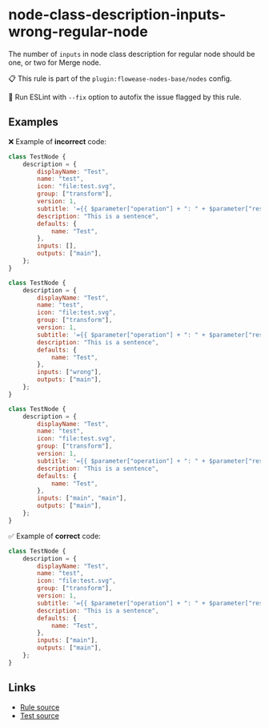 [//]: # "File generated from a template. Do not edit this file directly."

# node-class-description-inputs-wrong-regular-node

The number of `inputs` in node class description for regular node should be one, or two for Merge node.

📋 This rule is part of the `plugin:flowease-nodes-base/nodes` config.

🔧 Run ESLint with `--fix` option to autofix the issue flagged by this rule.

## Examples

❌ Example of **incorrect** code:

```js
class TestNode {
	description = {
		displayName: "Test",
		name: "test",
		icon: "file:test.svg",
		group: ["transform"],
		version: 1,
		subtitle: '={{ $parameter["operation"] + ": " + $parameter["resource"] }}',
		description: "This is a sentence",
		defaults: {
			name: "Test",
		},
		inputs: [],
		outputs: ["main"],
	};
}

class TestNode {
	description = {
		displayName: "Test",
		name: "test",
		icon: "file:test.svg",
		group: ["transform"],
		version: 1,
		subtitle: '={{ $parameter["operation"] + ": " + $parameter["resource"] }}',
		description: "This is a sentence",
		defaults: {
			name: "Test",
		},
		inputs: ["wrong"],
		outputs: ["main"],
	};
}

class TestNode {
	description = {
		displayName: "Test",
		name: "test",
		icon: "file:test.svg",
		group: ["transform"],
		version: 1,
		subtitle: '={{ $parameter["operation"] + ": " + $parameter["resource"] }}',
		description: "This is a sentence",
		defaults: {
			name: "Test",
		},
		inputs: ["main", "main"],
		outputs: ["main"],
	};
}
```

✅ Example of **correct** code:

```js
class TestNode {
	description = {
		displayName: "Test",
		name: "test",
		icon: "file:test.svg",
		group: ["transform"],
		version: 1,
		subtitle: '={{ $parameter["operation"] + ": " + $parameter["resource"] }}',
		description: "This is a sentence",
		defaults: {
			name: "Test",
		},
		inputs: ["main"],
		outputs: ["main"],
	};
}
```

## Links

- [Rule source](../../lib/rules/node-class-description-inputs-wrong-regular-node.ts)
- [Test source](../../tests/node-class-description-inputs-wrong-regular-node.test.ts)
